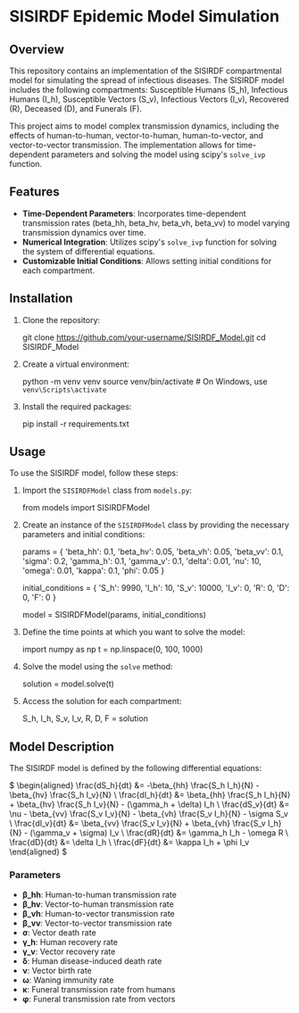 # SISIRDF Epidemic Model Simulation

## Overview

This repository contains an implementation of the SISIRDF compartmental model for simulating the spread of infectious diseases. The SISIRDF model includes the following compartments: Susceptible Humans (S_h), Infectious Humans (I_h), Susceptible Vectors (S_v), Infectious Vectors (I_v), Recovered (R), Deceased (D), and Funerals (F).

This project aims to model complex transmission dynamics, including the effects of human-to-human, vector-to-human, human-to-vector, and vector-to-vector transmission. The implementation allows for time-dependent parameters and solving the model using scipy's `solve_ivp` function.

## Features

- **Time-Dependent Parameters**: Incorporates time-dependent transmission rates (beta_hh, beta_hv, beta_vh, beta_vv) to model varying transmission dynamics over time.
- **Numerical Integration**: Utilizes scipy's `solve_ivp` function for solving the system of differential equations.
- **Customizable Initial Conditions**: Allows setting initial conditions for each compartment.

## Installation

1. Clone the repository:

   git clone https://github.com/your-username/SISIRDF_Model.git
   cd SISIRDF_Model

2. Create a virtual environment:

   python -m venv venv
   source venv/bin/activate # On Windows, use `venv\Scripts\activate`

3. Install the required packages:

   pip install -r requirements.txt

## Usage

To use the SISIRDF model, follow these steps:

1. Import the `SISIRDFModel` class from `models.py`:

   from models import SISIRDFModel

2. Create an instance of the `SISIRDFModel` class by providing the necessary parameters and initial conditions:

   params = {
       'beta_hh': 0.1,
       'beta_hv': 0.05,
       'beta_vh': 0.05,
       'beta_vv': 0.1,
       'sigma': 0.2,
       'gamma_h': 0.1,
       'gamma_v': 0.1,
       'delta': 0.01,
       'nu': 10,
       'omega': 0.01,
       'kappa': 0.1,
       'phi': 0.05
   }

   initial_conditions = {
       'S_h': 9990,
       'I_h': 10,
       'S_v': 10000,
       'I_v': 0,
       'R': 0,
       'D': 0,
       'F': 0
   }

   model = SISIRDFModel(params, initial_conditions)

3. Define the time points at which you want to solve the model:

   import numpy as np
   t = np.linspace(0, 100, 1000)

4. Solve the model using the `solve` method:

   solution = model.solve(t)

5. Access the solution for each compartment:

   S_h, I_h, S_v, I_v, R, D, F = solution

## Model Description

The SISIRDF model is defined by the following differential equations:

$
\begin{aligned}
\frac{dS_h}{dt} &= -\beta_{hh} \frac{S_h I_h}{N} - \beta_{hv} \frac{S_h I_v}{N} \\
\frac{dI_h}{dt} &= \beta_{hh} \frac{S_h I_h}{N} + \beta_{hv} \frac{S_h I_v}{N} - (\gamma_h + \delta) I_h \\
\frac{dS_v}{dt} &= \nu - \beta_{vv} \frac{S_v I_v}{N} - \beta_{vh} \frac{S_v I_h}{N} - \sigma S_v \\
\frac{dI_v}{dt} &= \beta_{vv} \frac{S_v I_v}{N} + \beta_{vh} \frac{S_v I_h}{N} - (\gamma_v + \sigma) I_v \\
\frac{dR}{dt} &= \gamma_h I_h - \omega R \\
\frac{dD}{dt} &= \delta I_h \\
\frac{dF}{dt} &= \kappa I_h + \phi I_v
\end{aligned}
$

### Parameters

- **β_hh**: Human-to-human transmission rate
- **β_hv**: Vector-to-human transmission rate
- **β_vh**: Human-to-vector transmission rate
- **β_vv**: Vector-to-vector transmission rate
- **σ**: Vector death rate
- **γ_h**: Human recovery rate
- **γ_v**: Vector recovery rate
- **δ**: Human disease-induced death rate
- **ν**: Vector birth rate
- **ω**: Waning immunity rate
- **κ**: Funeral transmission rate from humans
- **φ**: Funeral transmission rate from vectors
